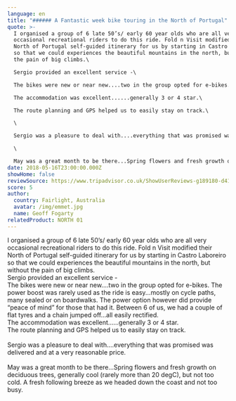 ```yaml
---
language: en
title: "###### A Fantastic week bike touring in the North of Portugal"
quote: >-
  I organised a group of 6 late 50’s/ early 60 year olds who are all very
  occasional recreational riders to do this ride. Fold n Visit modified their
  North of Portugal self-guided itinerary for us by starting in Castro Laboreiro
  so that we could experiences the beautiful mountains in the north, but without
  the pain of big climbs.\

  Sergio provided an excellent service -\

  The bikes were new or near new....two in the group opted for e-bikes. The power boost was rarely used as the ride is easy...mostly on cycle paths, many sealed or on boardwalks. The power option however did provide “peace of mind” for those that had it. Between 6 of us, we had a couple of flat tyres and a chain jumped off...all easily rectified.\

  The accommodation was excellent......generally 3 or 4 star.\

  The route planning and GPS helped us to easily stay on track.\

  \

  Sergio was a pleasure to deal with....everything that was promised was delivered and at a very reasonable price.\

  \

  May was a great month to be there...Spring flowers and fresh growth on deciduous trees, generally cool (rarely more than 20 degC), but not too cold. A fresh following breeze as we headed down the coast and not too busy.
date: 2018-05-16T23:00:00.000Z
showHome: false
reviewSource: https://www.tripadvisor.co.uk/ShowUserReviews-g189180-d4105907-r580755310-Top_Bike_tours_Portugal-Porto_Porto_District_Northern_Portugal.html
score: 5
author:
  country: Fairlight, Australia
  avatar: /img/emmet.jpg
  name: Geoff Fogarty
relatedProduct: NORTH 01
---
```

I organised a group of 6 late 50’s/ early 60 year olds who are all very occasional recreational riders to do this ride. Fold n Visit modified their North of Portugal self-guided itinerary for us by starting in Castro Laboreiro so that we could experiences the beautiful mountains in the north, but without the pain of big climbs.\
Sergio provided an excellent service -\
The bikes were new or near new....two in the group opted for e-bikes. The power boost was rarely used as the ride is easy...mostly on cycle paths, many sealed or on boardwalks. The power option however did provide “peace of mind” for those that had it. Between 6 of us, we had a couple of flat tyres and a chain jumped off...all easily rectified.\
The accommodation was excellent......generally 3 or 4 star.\
The route planning and GPS helped us to easily stay on track.\
\
Sergio was a pleasure to deal with....everything that was promised was delivered and at a very reasonable price.\
\
May was a great month to be there...Spring flowers and fresh growth on deciduous trees, generally cool (rarely more than 20 degC), but not too cold. A fresh following breeze as we headed down the coast and not too busy.